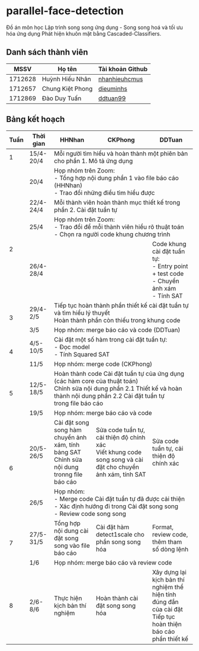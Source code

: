 # parallel-face-detection

Đồ án môn học Lập trình song song ứng dụng - Song song hoá và tối ưu hóa ứng dụng Phát hiện khuôn mặt bằng Cascaded-Classifiers.

## Danh sách thành viên

| MSSV | Họ tên | Tài khoản Github |
| --- | --- | --- |
| 1712628 | Huỳnh Hiếu Nhân | [nhanhieuhcmus](https://github.com/nhanhieuhcmus) |
| 1712657 | Chung Kiệt Phong | [dieuminhs](https://github.com/dieuminhs) |
| 1712869 | Đào Duy Tuấn | [ddtuan99](https://github.com/ddtuan99) |

## Bảng kết hoạch

<table>
<thead>
  <tr>
    <th>Tuần</th>
    <th>Thời gian</th>
    <th>HHNhan</th>
    <th>CKPhong</th>
    <th>DDTuan</th>
  </tr>
</thead>
<tbody>
  <tr>
    <td>1</td>
    <td>15/4-20/4</td>
    <td colspan="3">Mỗi người tìm hiểu và hoàn thành một phiên bản cho phần 1. Mô tả ứng dụng</td>
  </tr>
  <tr>
    <td></td>
    <td>20/4</td>
    <td colspan="3">Họp nhóm trên Zoom:<br>- Tổng hợp nội dung phần 1 vào file báo cáo (HHNhan)<br>- Trao đổi những điều tìm hiểu được</td>
  </tr>
  <tr>
    <td rowspan="3">2</td>
    <td>22/4-24/4</td>
    <td colspan="3">Mỗi thành viên hoàn thành mục thiết kế trong phần 2. Cài đặt tuần tự</td>
  </tr>
  <tr>
    <td>25/4</td>
    <td colspan="3">Họp nhóm trên Zoom:<br>- Trao đổi để mỗi thành viên hiểu rõ thuật toán<br>- Chọn ra người code khung chương trình</td>
  </tr>
  <tr>
    <td>26/4-28/4</td>
    <td></td>
    <td></td>
    <td>Code khung cài đặt tuần tự:<br>- Entry point + test code<br>- Chuyển ảnh xám<br>- Tính SAT</td>
  </tr>
  <tr>
    <td rowspan="2">3</td>
    <td>29/4-2/5</td>
    <td colspan="3">Tiếp tục hoàn thành phần thiết kế cài đặt tuần tự và tìm hiểu lý thuyết<br>Hoàn thành phần còn thiếu trong khung code</td>
  </tr>
  <tr>
    <td>3/5</td>
    <td colspan="3">Họp nhóm: merge báo cáo và code (DDTuan)</td>
  </tr>
  <tr>
    <td rowspan="2">4</td>
    <td>4/5-10/5</td>
    <td colspan="3">Cài đặt một số hàm trong cài đặt tuần tự:<br>- Đọc model<br>- Tính Squared SAT</td>
  </tr>
  <tr>
    <td>11/5</td>
    <td colspan="3">Họp nhóm: merge code (CKPhong)</td>
  </tr>
  <tr>
    <td rowspan="2">5</td>
    <td>12/5-18/5</td>
    <td colspan="3">Hoàn thành code Cài đặt tuần tự của ứng dụng (các hàm core của thuật toán)<br>Chỉnh sửa nội dung phần 2.1 Thiết kế và hoàn thành nội dung phần 2.2 Cài đặt tuần tự <br>trong file báo cáo</td>
  </tr>
  <tr>
    <td>19/5</td>
    <td colspan="3">Họp nhóm: merge báo cáo và code</td>
  </tr>
  <tr>
    <td rowspan="2">6</td>
    <td>20/5-26/5</td>
    <td>Cài đặt song song hàm chuyển ảnh xám, tính bảng SAT<br>Chỉnh sửa nội dung tronng file báo cáo</td>
    <td>Sửa code tuần tự, cải thiện độ chính xác<br>Viết khung code song song và cài đặt cho chuyển ảnh xám, tính SAT</td>
    <td>Sửa code tuần tự, cải thiện độ chính xác</td>
  </tr>
  <tr>
    <td>26/5</td>
    <td colspan="3">Họp nhóm: <br>- Merge code Cài đặt tuần tự đã được cải thiện<br>- Xác định hướng đi trong Cài đặt song song<br>- Review code song song</td>
  </tr>
  <tr>
    <td rowspan="2">7</td>
    <td>27/5-31/5</td>
    <td>Tổng hợp nội dung cài đặt song song vào file báo cáo</td>
    <td>Cài đặt hàm detect1scale cho phần song song hóa<br></td>
    <td>Format, review code, thêm tham số dòng lệnh</td>
  </tr>
  <tr>
    <td>1/6</td>
    <td colspan="3">Họp nhóm: merge báo cáo và review code</td>
  </tr>
  <tr>
    <td>8</td>
    <td>2/6-8/6</td>
    <td>Thực hiện kịch bản thí nghiệm </td>
    <td>Hoàn thành cài đặt song song hóa</td>
    <td>Xây dựng lại kịch bản thí nghiệm thể hiện tính đúng đắn của cài đặt<br>Tiếp tục hoàn thiện báo cáo phần thiết kế</td>
  </tr>
</tbody>
</table>
